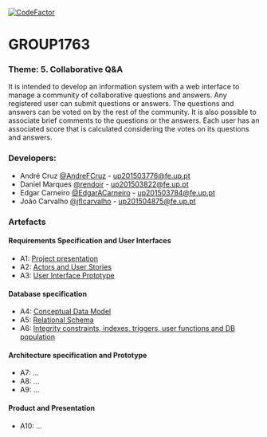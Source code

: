 [![CodeFactor](https://www.codefactor.io/repository/github/jflcarvalho/lbaw1763/badge)](https://www.codefactor.io/repository/github/jflcarvalho/lbaw1763)

# GROUP1763
 ### Theme: 5. Collaborative Q&A
 It is intended to develop an information system with a web interface to manage a community of collaborative questions and answers. Any registered user can submit questions or answers. The questions and answers can be voted on by the rest of the community. It is also possible to associate brief comments to the questions or the answers. Each user has an associated score that is calculated considering the votes on its questions and answers.
 
 
 ### Developers:
  * André Cruz [@AndreFCruz](https://github.com/AndreFCruz) - up201503776@fe.up.pt
  * Daniel Marques [@rendoir](https://github.com/rendoir) - up201503822@fe.up.pt
  * Edgar Carneiro [@EdgarACarneiro](https://github.com/EdgarACarneiro) - up201503784@fe.up.pt
  * João Carvalho [@jflcarvalho](https://github.com/jflcarvalho) - up201504875@fe.up.pt


### Artefacts
#### Requirements Specification and User Interfaces
* A1: [Project presentation](https://github.com/jflcarvalho/lbaw1763/blob/master/Artifacts/lbaw1763_a1.md)
* A2: [Actors and User Stories](https://github.com/jflcarvalho/lbaw1763/blob/master/Artifacts/lbaw1763_a2.md)
* A3: [User Interface Prototype](https://github.com/jflcarvalho/lbaw1763/blob/master/Artifacts/lbaw1763_a3.md)
#### Database specification
* A4: [Conceptual Data Model](https://github.com/jflcarvalho/lbaw1763/blob/master/Artifacts/lbaw1763_a4.md)
* A5: [Relational Schema](https://github.com/jflcarvalho/lbaw1763/blob/master/Artifacts/lbaw1763_a5.md)
* A6: [Integrity constraints, indexes, triggers, user functions and DB population](https://github.com/jflcarvalho/lbaw1763/blob/master/Artifacts/lbaw1763_a6.md)
#### Architecture specification and Prototype
* A7: ...
* A8: ...
* A9: ...
#### Product and Presentation
* A10: ...
